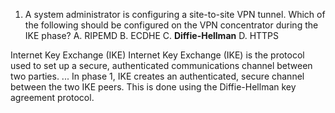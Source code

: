 1. A system administrator is configuring a site-to-site VPN tunnel. Which of the following should be configured on the VPN concentrator during the IKE phase?
		A. RIPEMD
		B. ECDHE
		C. **Diffie-Hellman**
		D. HTTPS

Internet Key Exchange (IKE) Internet Key Exchange (IKE) is the protocol used to set up a secure, authenticated communications channel between two parties. ... In phase 1, IKE creates an authenticated, secure channel between the two IKE peers. This is done using the Diffie-Hellman key agreement protocol.
